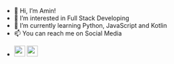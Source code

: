 - 👋 Hi, I’m Amin!
- 👀 I’m interested in Full Stack Developing
- 🌱 I’m currently learning Python, JavaScript and Kotlin
- 📫 You can reach me on Social Media 
- <p><a href="https://www.instagram.com/aminbeheshti_com/"
    ><img
      src="https://img.shields.io/badge/instagram-%23E4405F.svg?&style=for-the-badge&logo=instagram&logoColor=white"
      height="25"
  /></a> <a href="https://www.linkedin.com/in/aminbeheshti"
    ><img
      src="https://img.shields.io/badge/linkedin-%230077B5.svg?&style=for-the-badge&logo=linkedin&logoColor=white"
      height="25"
  /></a>
</p>
